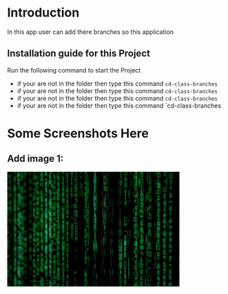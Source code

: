 # Introduction
In this app user can add there branches so this application 

## Installation guide for this Project
Run the following command to start the Project

* if your are not in the folder then type this command `cd-class-branches`
* if your are not in the folder then type this command `cd-class-branches`
* if your are not in the folder then type this command `cd-class-branches`
* if your are not in the folder then type this command `cd-class-branches

# Some Screenshots Here

## Add image 1:

<img src="screenshots/abc1.jpg" width="400px">
